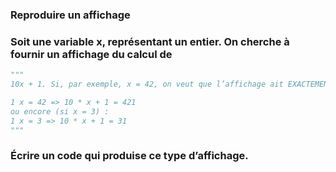 ###  Reproduire un affichage
###  Soit une variable x, représentant un entier. On cherche à fournir un affichage du calcul de

```python
"""
10x + 1. Si, par exemple, x = 42, on veut que l’affichage ait EXACTEMENT la forme suivante

1 x = 42 => 10 * x + 1 = 421
ou encore (si x = 3) :
1 x = 3 => 10 * x + 1 = 31
"""

```
### Écrire un code qui produise ce type d’affichage.